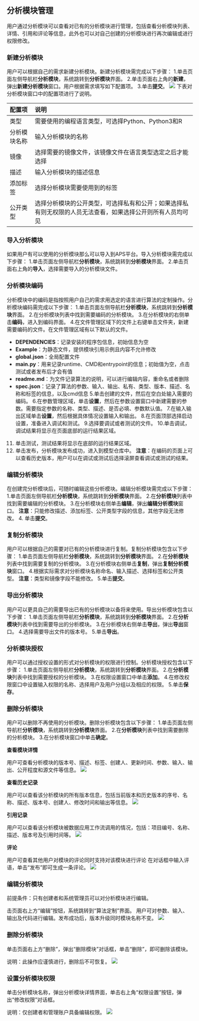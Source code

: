 ## 分析模块管理

用户通过分析模块可以查看对已有的分析模块进行管理，包括查看分析模块列表、详情、引用和评论等信息，此外也可以对自己创建的分析模块进行再次编辑或进行权限修改。

### 新建分析模块
用户可以根据自己的需求新建分析模块。新建分析模块需完成以下步骤：
1.单击页面左侧导航栏**分析模块**，系统跳转到**分析模块**界面。
2.单击页面右上角的**新建**，弹出**新建分析模块**窗口。用户根据需求填写如下配置项。
3.单击**提交**。
![](/assets/分析模块.png)
下表对分析模块窗口中的配置项进行了说明。

| 配置项 | 说明 |
|:--- | :---|
|类型|需要使用的编程语言类型，可选择Python、Python3和R|
|分析模块名称|输入分析模块的名称|
|镜像|选择需要的镜像文件，该镜像文件在语言类型选定之后才能选择|
|描述|输入分析模块的描述信息|
|添加标签|选择分析模块需要使用到的标签|
|公开类型|选择分析模块的公开类型，可选择私有和公开；如果选择私有则无权限的人员无法查看，如果选择公开则所有人员均可见|
### 导入分析模块
如果用户有可以使用的分析模块那么可以导入到APS平台。导入分析模块需完成以下步骤：
1.单击页面左侧导航栏**分析模块**，系统跳转到**分析模块**界面。
2.单击页面右上角的**导入**，选择需要导入的分析模块文件。
### 分析模块编码
分析模块中的编码是指按照用户自己的需求用选定的语言进行算法的定制操作。分析模块编码需完成以下步骤：
1.单击页面左侧导航栏**分析模块**，系统跳转到**分析模块**界面。
2.在分析模块列表中找到需要编码的分析模块。
3.在分析模块的右侧单击**编码**，进入到编码界面。
4.在文件管理区域下的文件上右键单击文件夹，新建需要编码的文件。在文件管理区域有以下默认的文件。
* **DEPENDENCIES**：记录安装的程序包信息，初始信息为空
* **Example**：为静态文件，提供模块引用示例且内容不允许修改
* **global.json**：全局配置文件
* **main.py**：用来记录runtime、CMD和entrypoint的信息；初始值为空，点击测试或者发布后才会有值
* **readme.md**：为文件记录算法的说明，可以进行编辑内容，重命名或者删除
* **spec.json**：记录了算法的参数、输入、输出、私有、类型、版本、描述、名称和标签的信息，以及cmd信息
5.单击创建的文件，然后在空白处输入需要的编码。
6.在参数管理区域，单击**设置**，然后在参数设置窗口中新建需要的参数。需要指定参数的名称、类型、描述、是否必填、参数默认值。
7.在输入输出区域单击**设置**，然后根据具体情况设置输入和输出。
8.在页面顶部选择启动设置，准备进入调试和测试。
9.选择要调试或者测试的文件。
10.单击调试，调试结果将显示在页面底部的运行结果区域。
11. 单击测试，测试结果将显示在底部的运行结果区域。
12. 单击发布，分析模块发布成功，进入到模型仓库中。
**注意**：在编码的页面上可以查看历史版本，用户可以在调试或测试后选择滚屏查看调试或测试的结果。
### 编辑分析模块
在创建完分析模块后，可随时编辑这些分析模块。编辑分析模块需完成以下步骤：
1.单击页面左侧导航栏**分析模块**，系统跳转到**分析模块**界面。
2.在**分析模块**列表中找到需要编辑的分析模块。
3.在分析模块右侧单击**编辑**，弹出**编辑分析模块**窗口。
**注意**：只能修改描述、添加标签、公开类型字段的信息，其他字段无法修改。
4. 单击**提交**。
### 复制分析模块
用户可以根据自己的需要对已有的分析模块进行复制。复制分析模块包含以下步骤：
1.单击页面左侧导航栏**分析模块**，系统跳转到**分析模块**界面。
2.在**分析模块**列表中找到需要复制的分析模块。
3.在分析模块右侧单击**复制**，弹出**复制分析模块**窗口。
4.根据实际需求对分析模块名称命名、输入描述、选择标签和公开类型。
**注意**：类型和镜像字段不能修改。
5.单击**提交**。
### 导出分析模块
用户可以更具自己的需要导出已有的分析模块以备将来使用。导出分析模块包含以下步骤：
1.单击页面左侧导航栏**分析模块**，系统跳转到**分析模块**界面。
2.在**分析模块**列表中找到需要导出的分析模块。
3.在分析模块右侧单击**导出**，弹出**导出**窗口。
4.选择需要导出文件的版本号。
5.单击**导出**。
### 分析模块授权
用户可以通过授权设置的形式对分析模块的权限进行控制。分析模块授权包含以下步骤：
1.单击页面左侧导航栏**分析模块**，系统跳转到**分析模块**界面。
2.在**分析模块**列表中找到需要授权的分析模块。
3.在权限设置窗口中单击**添加**。
4.在修改权限窗口中设置输入权限的名称、选择用户及用户分组以及相应的权限。
5.单击**保存**。
### 删除分析模块
用户可以删除不再使用的分析模块。删除分析模块包含以下步骤：
1.单击页面左侧导航栏**分析模块**，系统跳转到**分析模块**界面。
2.在**分析模块**列表中找到需要删除的分析模块。
3.在分析模块窗口中单击**确定**。




 



**查看模块详情**

用户可查看分析模块的版本号、描述、标签、创建人、更新时间、参数、输入、输出、公开程度和源文件等信息。
![](/user_guide/fig/fig_26.png)

**查看历史记录**

用户可以查看该分析模块的所有版本信息，包括当前版本和历史版本的序号、名称、描述、版本号、创建人、修改时间和输出等信息。
![](/user_guide/fig/fig_27.png)

**引用记录**

用户可以查看该分析模块被数据应用工作流调用的情况，包括：项目编号、名称、描述、版本号及引用时间等。
![](/user_guide/fig/fig_28.png)

**评论**

用户可查看其他用户对模块的评论同时支持对该模块进行评论
在对话框中输入评语，单击“发布”即可生成一条评论。
![](/user_guide/fig/fig_29.png)
### 编辑分析模块
前提条件：只有创建者和系统管理员可以对分析模块进行编辑。

击页面右上方“编辑”按钮，系统跳转到“算法定制”界面。 用户可对参数、输入、输出及代码进行编辑。发布成功后，版本升级同时模块名称不变。
![](/user_guide/fig/fig_30.png)

### 删除分析模块
单击页面右上方“删除”，弹出“删除模块”对话框，单击“删除”，即可删除该模块。

说明：此操作应谨慎进行，删除后不可恢复。
![](/user_guide/fig/fig_31.png)

### 设置分析模块权限
单击分析模块名称，弹出分析模块详情界面，单击右上角“权限设置”按钮，弹出“修改权限”对话框。

说明：仅创建者和管理账户具备编辑权限。
![](/user_guide/fig/fig_32.png)

